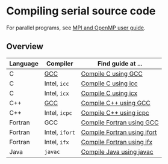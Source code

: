 # Compiling serial source code

For parallel programs, see [MPI and OpenMP user guide](compiling_parallel.md).

## Overview

Language|Compiler                 |Find guide at ...
--------|-------------------------|---------------------
C       |[GCC](../software/gcc.md)|[Compile C using GCC](../software/gcc_compile_c.md)
C       |Intel, `icc`             |[Compile C using icc](../software/icc_compile_c.md)
C       |Intel, `icx`             |[Compile C using icx](../software/icx_compile_c.md)
C++     |[GCC](../software/gcc.md)|[Compile C++ using GCC](../software/gcc_compile_cpp.md)
C++     |Intel, `icpc`            |[Compile C++ using icpc](../software/icpc_compile_cpp.md)
Fortran |GCC                      |[Compile Fortran using GCC](../software/gcc_compile_fortran.md)
Fortran |Intel, `ifort`           |[Compile Fortran using ifort](../software/ifort_compile_fortran.md)
Fortran |Intel, `ifx`             |[Compile Fortran using ifx](../software/ifx_compile_fortran.md)
Java    |`javac`                  |[Compile Java using javac](../software/javac_compile_jave.md)

